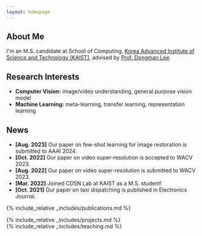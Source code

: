 ```yaml
---
layout: homepage
---
```


## About Me

I'm an M.S. candidate at School of Computing, <a href="https://www.kaist.ac.kr/en/">Korea Advanced Institute of Science and Technology (KAIST)</a>, advised by <a href="http://cds.kaist.ac.kr/cdsn/?p=29">Prof. Dongman Lee</a>. 
<!-- Previously, I was advised by <a href="https://apl.hongik.ac.kr/professor">Prof. Young Yoon</a> in the Department of Computer Engineering, <a href="https://en.hongik.ac.kr/index.do">Hongik University</a>.  -->

## Research Interests

- **Computer Vision:** image/video understanding, general purpose vision model
- **Machine Learning:** meta-learning, transfer learning, representation learning

## News

- **[Aug. 2023]** Our paper on few-shot learning for image restoration is submitted to AAAI 2024.
- **[Oct. 2022]** Our paper on video super-resolution is accepted to WACV 2023.
- **[Aug. 2022]** Our paper on video super-resolution is submitted to WACV 2023.
- **[Mar. 2022]** Joined CDSN Lab at KAIST as a M.S. student!
- **[Oct. 2021]** Our paper on taxi dispatching is published in Electronics Journal.

{% include_relative _includes/publications.md %}

{% include_relative _includes/projects.md %}
<br>
{% include_relative _includes/teaching.md %}
